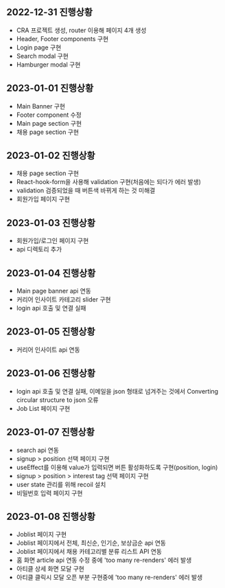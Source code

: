 ## 2022-12-31 진행상황
- CRA 프로젝트 생성, router 이용해 페이지 4개 생성
- Header, Footer components 구현
- Login page 구현
- Search modal 구현
- Hamburger modal 구현

## 2023-01-01 진행상황
- Main Banner 구현
- Footer component 수정
- Main page section 구현
- 채용 page section 구현

## 2023-01-02 진행상황
- 채용 page section 구현
- React-hook-form을 사용해 validation 구현(처음에는 되다가 에러 발생)
- validation 검증되었을 때 버튼색 바뀌게 하는 것 미해결
- 회원가입 페이지 구현

## 2023-01-03 진행상황
- 회원가입/로그인 페이지 구현
- api 디렉토리 추가

## 2023-01-04 진행상황
- Main page banner api 연동
- 커리어 인사이트 카테고리 slider 구현
- login api 호출 및 연결 실패

## 2023-01-05 진행상황
- 커리어 인사이트 api 연동

## 2023-01-06 진행상황
- login api 호출 및 연결 실패, 이메일을 json 형태로 넘겨주는 것에서 Converting circular structure to json 오류
- Job List 페이지 구현

## 2023-01-07 진행상황
- search api 연동
- signup > position 선택 페이지 구현
- useEffect를 이용해 value가 입력되면 버튼 활성화하도록 구현(position, login)
- signup > position > interest tag 선택 페이지 구현
- user state 관리를 위해 recoil 설치
- 비밀번호 입력 페이지 구현

## 2023-01-08 진행상황
- Joblist 페이지 구현
- Joblist 페이지에서 전체, 최신순, 인기순, 보상금순 api 연동
- Joblist 페이지에서 채용 카테고리별 분류 리스트 API 연동
- 홈 화면 article api 연동 수정 중에 'too many re-renders' 에러 발생
- 아티클 상세 화면 모달 구현
- 아티클 클릭시 모달 오픈 부분 구현중에 'too many re-renders' 에러 발생
